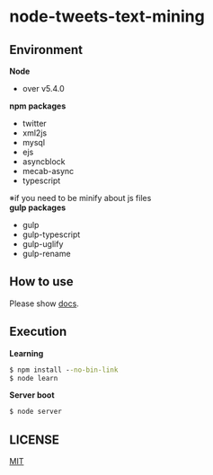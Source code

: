 # node-tweets-text-mining

## Environment
__Node__
- over v5.4.0

__npm packages__
- twitter
- xml2js
- mysql
- ejs
- asyncblock
- mecab-async
- typescript

※if you need to be minify about js files  
__gulp packages__
- gulp
- gulp-typescript
- gulp-uglify
- gulp-rename


## How to use
Please show [docs](https://github.com/k-kuwahara/node-tweets-text-mining/blob/master/docs/).

## Execution
__Learning__
```cmd
$ npm install --no-bin-link
$ node learn
```

__Server boot__
```cmd
$ node server
```

## LICENSE
[MIT](https://github.com/k-kuwahara/node-tweets-text-mining/blob/master/LICENSE)
